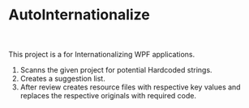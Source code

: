 # AutoInternationalize<br/><br/>

This project is a for Internationalizing WPF applications.<br/>
1. Scanns the given project for potential Hardcoded strings.<br/>
2. Creates a suggestion list.<br/>
3. After review creates resource files with respective key values and replaces the respective originals with required code.
